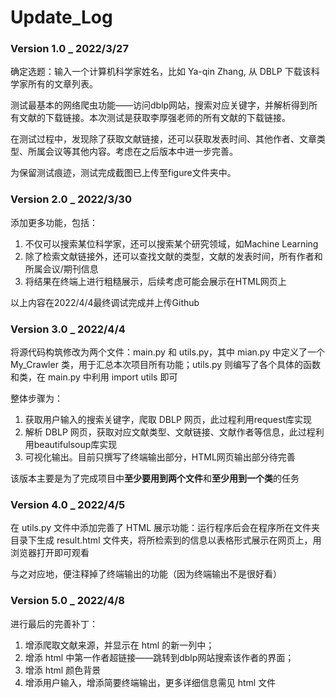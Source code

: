 # Update_Log



### Version 1.0 _ 2022/3/27

确定选题：输入一个计算机科学家姓名，比如 Ya-qin Zhang, 从 DBLP 下载该科学家所有的文章列表。

测试最基本的网络爬虫功能——访问dblp网站，搜索对应关键字，并解析得到所有文献的下载链接。本次测试是获取李厚强老师的所有文献的下载链接。

在测试过程中，发现除了获取文献链接，还可以获取发表时间、其他作者、文章类型、所属会议等其他内容。考虑在之后版本中进一步完善。

为保留测试痕迹，测试完成截图已上传至figure文件夹中。



### Version 2.0 _ 2022/3/30

添加更多功能，包括：

1. 不仅可以搜索某位科学家，还可以搜索某个研究领域，如Machine Learning
2. 除了检索文献链接外，还可以查找文献的类型，文献的发表时间，所有作者和所属会议/期刊信息
3. 将结果在终端上进行粗糙展示，后续考虑可能会展示在HTML网页上

以上内容在2022/4/4最终调试完成并上传Github



### Version 3.0 _ 2022/4/4

将源代码构筑修改为两个文件：main.py 和 utils.py，其中 mian.py 中定义了一个 My_Crawler 类，用于汇总本次项目所有功能；utils.py 则编写了各个具体的函数和类，在 main.py 中利用 import utils 即可

整体步骤为：

1. 获取用户输入的搜索关键字，爬取 DBLP 网页，此过程利用request库实现
2. 解析 DBLP 网页，获取对应文献类型、文献链接、文献作者等信息，此过程利用beautifulsoup库实现
3. 可视化输出。目前只撰写了终端输出部分，HTML网页输出部分待完善

该版本主要是为了完成项目中**至少要用到两个文件**和**至少用到一个类**的任务



### Version 4.0 _ 2022/4/5

在 utils.py 文件中添加完善了 HTML 展示功能：运行程序后会在程序所在文件夹目录下生成 result.html 文件夹，将所检索到的信息以表格形式展示在网页上，用浏览器打开即可观看

与之对应地，便注释掉了终端输出的功能（因为终端输出不是很好看）



### Version 5.0 _ 2022/4/8

进行最后的完善补丁：

1. 增添爬取文献来源，并显示在 html 的新一列中；
2. 增添 html 中第一作者超链接——跳转到dblp网站搜索该作者的界面；
3. 增添 html 颜色背景
4. 增添用户输入，增添简要终端输出，更多详细信息需见 html 文件
